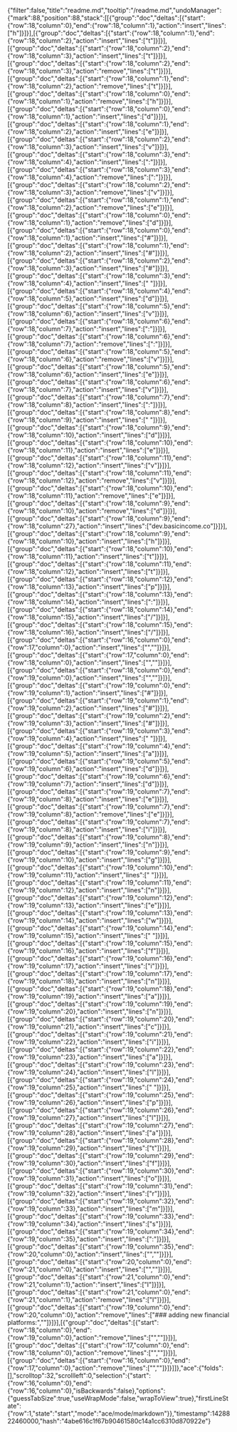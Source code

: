 {"filter":false,"title":"readme.md","tooltip":"/readme.md","undoManager":{"mark":88,"position":88,"stack":[[{"group":"doc","deltas":[{"start":{"row":18,"column":0},"end":{"row":18,"column":1},"action":"insert","lines":["h"]}]}],[{"group":"doc","deltas":[{"start":{"row":18,"column":1},"end":{"row":18,"column":2},"action":"insert","lines":["t"]}]}],[{"group":"doc","deltas":[{"start":{"row":18,"column":2},"end":{"row":18,"column":3},"action":"insert","lines":["t"]}]}],[{"group":"doc","deltas":[{"start":{"row":18,"column":2},"end":{"row":18,"column":3},"action":"remove","lines":["t"]}]}],[{"group":"doc","deltas":[{"start":{"row":18,"column":1},"end":{"row":18,"column":2},"action":"remove","lines":["t"]}]}],[{"group":"doc","deltas":[{"start":{"row":18,"column":0},"end":{"row":18,"column":1},"action":"remove","lines":["h"]}]}],[{"group":"doc","deltas":[{"start":{"row":18,"column":0},"end":{"row":18,"column":1},"action":"insert","lines":["d"]}]}],[{"group":"doc","deltas":[{"start":{"row":18,"column":1},"end":{"row":18,"column":2},"action":"insert","lines":["e"]}]}],[{"group":"doc","deltas":[{"start":{"row":18,"column":2},"end":{"row":18,"column":3},"action":"insert","lines":["v"]}]}],[{"group":"doc","deltas":[{"start":{"row":18,"column":3},"end":{"row":18,"column":4},"action":"insert","lines":[":"]}]}],[{"group":"doc","deltas":[{"start":{"row":18,"column":3},"end":{"row":18,"column":4},"action":"remove","lines":[":"]}]}],[{"group":"doc","deltas":[{"start":{"row":18,"column":2},"end":{"row":18,"column":3},"action":"remove","lines":["v"]}]}],[{"group":"doc","deltas":[{"start":{"row":18,"column":1},"end":{"row":18,"column":2},"action":"remove","lines":["e"]}]}],[{"group":"doc","deltas":[{"start":{"row":18,"column":0},"end":{"row":18,"column":1},"action":"remove","lines":["d"]}]}],[{"group":"doc","deltas":[{"start":{"row":18,"column":0},"end":{"row":18,"column":1},"action":"insert","lines":["#"]}]}],[{"group":"doc","deltas":[{"start":{"row":18,"column":1},"end":{"row":18,"column":2},"action":"insert","lines":["#"]}]}],[{"group":"doc","deltas":[{"start":{"row":18,"column":2},"end":{"row":18,"column":3},"action":"insert","lines":["#"]}]}],[{"group":"doc","deltas":[{"start":{"row":18,"column":3},"end":{"row":18,"column":4},"action":"insert","lines":[" "]}]}],[{"group":"doc","deltas":[{"start":{"row":18,"column":4},"end":{"row":18,"column":5},"action":"insert","lines":["d"]}]}],[{"group":"doc","deltas":[{"start":{"row":18,"column":5},"end":{"row":18,"column":6},"action":"insert","lines":["v"]}]}],[{"group":"doc","deltas":[{"start":{"row":18,"column":6},"end":{"row":18,"column":7},"action":"insert","lines":[":"]}]}],[{"group":"doc","deltas":[{"start":{"row":18,"column":6},"end":{"row":18,"column":7},"action":"remove","lines":[":"]}]}],[{"group":"doc","deltas":[{"start":{"row":18,"column":5},"end":{"row":18,"column":6},"action":"remove","lines":["v"]}]}],[{"group":"doc","deltas":[{"start":{"row":18,"column":5},"end":{"row":18,"column":6},"action":"insert","lines":["e"]}]}],[{"group":"doc","deltas":[{"start":{"row":18,"column":6},"end":{"row":18,"column":7},"action":"insert","lines":["v"]}]}],[{"group":"doc","deltas":[{"start":{"row":18,"column":7},"end":{"row":18,"column":8},"action":"insert","lines":[":"]}]}],[{"group":"doc","deltas":[{"start":{"row":18,"column":8},"end":{"row":18,"column":9},"action":"insert","lines":[" "]}]}],[{"group":"doc","deltas":[{"start":{"row":18,"column":9},"end":{"row":18,"column":10},"action":"insert","lines":["d"]}]}],[{"group":"doc","deltas":[{"start":{"row":18,"column":10},"end":{"row":18,"column":11},"action":"insert","lines":["e"]}]}],[{"group":"doc","deltas":[{"start":{"row":18,"column":11},"end":{"row":18,"column":12},"action":"insert","lines":["v"]}]}],[{"group":"doc","deltas":[{"start":{"row":18,"column":11},"end":{"row":18,"column":12},"action":"remove","lines":["v"]}]}],[{"group":"doc","deltas":[{"start":{"row":18,"column":10},"end":{"row":18,"column":11},"action":"remove","lines":["e"]}]}],[{"group":"doc","deltas":[{"start":{"row":18,"column":9},"end":{"row":18,"column":10},"action":"remove","lines":["d"]}]}],[{"group":"doc","deltas":[{"start":{"row":18,"column":9},"end":{"row":18,"column":27},"action":"insert","lines":["dev.basicincome.co"]}]}],[{"group":"doc","deltas":[{"start":{"row":18,"column":9},"end":{"row":18,"column":10},"action":"insert","lines":["h"]}]}],[{"group":"doc","deltas":[{"start":{"row":18,"column":10},"end":{"row":18,"column":11},"action":"insert","lines":["t"]}]}],[{"group":"doc","deltas":[{"start":{"row":18,"column":11},"end":{"row":18,"column":12},"action":"insert","lines":["t"]}]}],[{"group":"doc","deltas":[{"start":{"row":18,"column":12},"end":{"row":18,"column":13},"action":"insert","lines":["p"]}]}],[{"group":"doc","deltas":[{"start":{"row":18,"column":13},"end":{"row":18,"column":14},"action":"insert","lines":[":"]}]}],[{"group":"doc","deltas":[{"start":{"row":18,"column":14},"end":{"row":18,"column":15},"action":"insert","lines":["/"]}]}],[{"group":"doc","deltas":[{"start":{"row":18,"column":15},"end":{"row":18,"column":16},"action":"insert","lines":["/"]}]}],[{"group":"doc","deltas":[{"start":{"row":16,"column":0},"end":{"row":17,"column":0},"action":"insert","lines":["",""]}]}],[{"group":"doc","deltas":[{"start":{"row":17,"column":0},"end":{"row":18,"column":0},"action":"insert","lines":["",""]}]}],[{"group":"doc","deltas":[{"start":{"row":18,"column":0},"end":{"row":19,"column":0},"action":"insert","lines":["",""]}]}],[{"group":"doc","deltas":[{"start":{"row":19,"column":0},"end":{"row":19,"column":1},"action":"insert","lines":["#"]}]}],[{"group":"doc","deltas":[{"start":{"row":19,"column":1},"end":{"row":19,"column":2},"action":"insert","lines":["#"]}]}],[{"group":"doc","deltas":[{"start":{"row":19,"column":2},"end":{"row":19,"column":3},"action":"insert","lines":["#"]}]}],[{"group":"doc","deltas":[{"start":{"row":19,"column":3},"end":{"row":19,"column":4},"action":"insert","lines":[" "]}]}],[{"group":"doc","deltas":[{"start":{"row":19,"column":4},"end":{"row":19,"column":5},"action":"insert","lines":["a"]}]}],[{"group":"doc","deltas":[{"start":{"row":19,"column":5},"end":{"row":19,"column":6},"action":"insert","lines":["d"]}]}],[{"group":"doc","deltas":[{"start":{"row":19,"column":6},"end":{"row":19,"column":7},"action":"insert","lines":["d"]}]}],[{"group":"doc","deltas":[{"start":{"row":19,"column":7},"end":{"row":19,"column":8},"action":"insert","lines":["e"]}]}],[{"group":"doc","deltas":[{"start":{"row":19,"column":7},"end":{"row":19,"column":8},"action":"remove","lines":["e"]}]}],[{"group":"doc","deltas":[{"start":{"row":19,"column":7},"end":{"row":19,"column":8},"action":"insert","lines":["i"]}]}],[{"group":"doc","deltas":[{"start":{"row":19,"column":8},"end":{"row":19,"column":9},"action":"insert","lines":["n"]}]}],[{"group":"doc","deltas":[{"start":{"row":19,"column":9},"end":{"row":19,"column":10},"action":"insert","lines":["g"]}]}],[{"group":"doc","deltas":[{"start":{"row":19,"column":10},"end":{"row":19,"column":11},"action":"insert","lines":[" "]}]}],[{"group":"doc","deltas":[{"start":{"row":19,"column":11},"end":{"row":19,"column":12},"action":"insert","lines":["n"]}]}],[{"group":"doc","deltas":[{"start":{"row":19,"column":12},"end":{"row":19,"column":13},"action":"insert","lines":["e"]}]}],[{"group":"doc","deltas":[{"start":{"row":19,"column":13},"end":{"row":19,"column":14},"action":"insert","lines":["w"]}]}],[{"group":"doc","deltas":[{"start":{"row":19,"column":14},"end":{"row":19,"column":15},"action":"insert","lines":[" "]}]}],[{"group":"doc","deltas":[{"start":{"row":19,"column":15},"end":{"row":19,"column":16},"action":"insert","lines":["f"]}]}],[{"group":"doc","deltas":[{"start":{"row":19,"column":16},"end":{"row":19,"column":17},"action":"insert","lines":["i"]}]}],[{"group":"doc","deltas":[{"start":{"row":19,"column":17},"end":{"row":19,"column":18},"action":"insert","lines":["n"]}]}],[{"group":"doc","deltas":[{"start":{"row":19,"column":18},"end":{"row":19,"column":19},"action":"insert","lines":["a"]}]}],[{"group":"doc","deltas":[{"start":{"row":19,"column":19},"end":{"row":19,"column":20},"action":"insert","lines":["n"]}]}],[{"group":"doc","deltas":[{"start":{"row":19,"column":20},"end":{"row":19,"column":21},"action":"insert","lines":["c"]}]}],[{"group":"doc","deltas":[{"start":{"row":19,"column":21},"end":{"row":19,"column":22},"action":"insert","lines":["i"]}]}],[{"group":"doc","deltas":[{"start":{"row":19,"column":22},"end":{"row":19,"column":23},"action":"insert","lines":["a"]}]}],[{"group":"doc","deltas":[{"start":{"row":19,"column":23},"end":{"row":19,"column":24},"action":"insert","lines":["l"]}]}],[{"group":"doc","deltas":[{"start":{"row":19,"column":24},"end":{"row":19,"column":25},"action":"insert","lines":[" "]}]}],[{"group":"doc","deltas":[{"start":{"row":19,"column":25},"end":{"row":19,"column":26},"action":"insert","lines":["p"]}]}],[{"group":"doc","deltas":[{"start":{"row":19,"column":26},"end":{"row":19,"column":27},"action":"insert","lines":["l"]}]}],[{"group":"doc","deltas":[{"start":{"row":19,"column":27},"end":{"row":19,"column":28},"action":"insert","lines":["a"]}]}],[{"group":"doc","deltas":[{"start":{"row":19,"column":28},"end":{"row":19,"column":29},"action":"insert","lines":["t"]}]}],[{"group":"doc","deltas":[{"start":{"row":19,"column":29},"end":{"row":19,"column":30},"action":"insert","lines":["f"]}]}],[{"group":"doc","deltas":[{"start":{"row":19,"column":30},"end":{"row":19,"column":31},"action":"insert","lines":["o"]}]}],[{"group":"doc","deltas":[{"start":{"row":19,"column":31},"end":{"row":19,"column":32},"action":"insert","lines":["r"]}]}],[{"group":"doc","deltas":[{"start":{"row":19,"column":32},"end":{"row":19,"column":33},"action":"insert","lines":["m"]}]}],[{"group":"doc","deltas":[{"start":{"row":19,"column":33},"end":{"row":19,"column":34},"action":"insert","lines":["s"]}]}],[{"group":"doc","deltas":[{"start":{"row":19,"column":34},"end":{"row":19,"column":35},"action":"insert","lines":[":"]}]}],[{"group":"doc","deltas":[{"start":{"row":19,"column":35},"end":{"row":20,"column":0},"action":"insert","lines":["",""]}]}],[{"group":"doc","deltas":[{"start":{"row":20,"column":0},"end":{"row":21,"column":0},"action":"insert","lines":["",""]}]}],[{"group":"doc","deltas":[{"start":{"row":21,"column":0},"end":{"row":21,"column":1},"action":"insert","lines":["I"]}]}],[{"group":"doc","deltas":[{"start":{"row":21,"column":0},"end":{"row":21,"column":1},"action":"remove","lines":["I"]}]}],[{"group":"doc","deltas":[{"start":{"row":19,"column":0},"end":{"row":20,"column":0},"action":"remove","lines":["### adding new financial platforms:",""]}]}],[{"group":"doc","deltas":[{"start":{"row":18,"column":0},"end":{"row":19,"column":0},"action":"remove","lines":["",""]}]}],[{"group":"doc","deltas":[{"start":{"row":17,"column":0},"end":{"row":18,"column":0},"action":"remove","lines":["",""]}]}],[{"group":"doc","deltas":[{"start":{"row":16,"column":0},"end":{"row":17,"column":0},"action":"remove","lines":["",""]}]}]]},"ace":{"folds":[],"scrolltop":32,"scrollleft":0,"selection":{"start":{"row":16,"column":0},"end":{"row":16,"column":0},"isBackwards":false},"options":{"guessTabSize":true,"useWrapMode":false,"wrapToView":true},"firstLineState":{"row":1,"state":"start","mode":"ace/mode/markdown"}},"timestamp":1428822460000,"hash":"4abe616c1f67b90461580c14a1cc6310d870922e"}